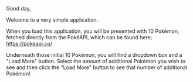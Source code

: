 Good day,

Welcome to a very simple application.

When you load this application, you will be presented with 10 Pokémon, fetched directly from the PokéAPI, which can be found here; https://pokeapi.co/

Underneath those initial 10 Pokémon, you will find a dropdown box and a "Load More" button. Select the amount of additional Pokémon you wish to see and then click the "Load More" button to see that number of additional Pokémon!
